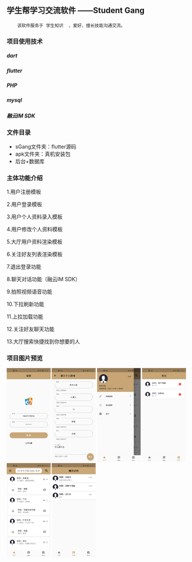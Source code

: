 ## 学生帮学习交流软件 ——Student Gang

 		该软件服务于 学生知识  、爱好、擅长技能沟通交流。

### 项目使用技术

##### dart

##### flutter

##### PHP

##### mysql

##### 融云IM SDK



### 文件目录

* sGang文件夹：flutter源码
* apk文件夹：真机安装包
* 后台+数据库



### 主体功能介绍

1.用户注册模板

2.用户登录模板

3.用户个人资料录入模板

4.用户修改个人资料模板

5.大厅用户资料渲染模板

6.关注好友列表渲染模板

7.退出登录功能

8.聊天对话功能（融云IM SDK）

9.拍照视频语音功能

10.下拉刷新功能

11.上拉加载功能

12.关注好友聊天功能

13.大厅搜索快捷找到你想要的人

### 项目图片预览
<img src="./img/1.jpg" alt="图片" style="zoom: 25%;" />
<img src="./img/2.jpg" alt="图片" style="zoom: 25%;" />
<img src="./img/3.jpg" alt="图片" style="zoom: 25%;" />
<img src="./img/4.jpg" alt="图片" style="zoom: 25%;" />
<img src="./img/5.jpg" alt="图片" style="zoom: 25%;" />
<img src="./img/6.jpg" alt="图片" style="zoom: 25%;" />
